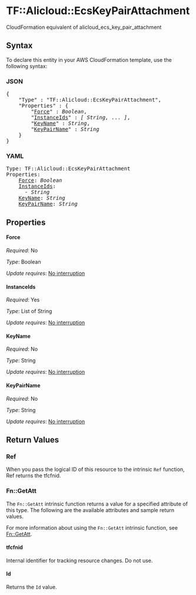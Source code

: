 # TF::Alicloud::EcsKeyPairAttachment

CloudFormation equivalent of alicloud_ecs_key_pair_attachment

## Syntax

To declare this entity in your AWS CloudFormation template, use the following syntax:

### JSON

<pre>
{
    "Type" : "TF::Alicloud::EcsKeyPairAttachment",
    "Properties" : {
        "<a href="#force" title="Force">Force</a>" : <i>Boolean</i>,
        "<a href="#instanceids" title="InstanceIds">InstanceIds</a>" : <i>[ String, ... ]</i>,
        "<a href="#keyname" title="KeyName">KeyName</a>" : <i>String</i>,
        "<a href="#keypairname" title="KeyPairName">KeyPairName</a>" : <i>String</i>
    }
}
</pre>

### YAML

<pre>
Type: TF::Alicloud::EcsKeyPairAttachment
Properties:
    <a href="#force" title="Force">Force</a>: <i>Boolean</i>
    <a href="#instanceids" title="InstanceIds">InstanceIds</a>: <i>
      - String</i>
    <a href="#keyname" title="KeyName">KeyName</a>: <i>String</i>
    <a href="#keypairname" title="KeyPairName">KeyPairName</a>: <i>String</i>
</pre>

## Properties

#### Force

_Required_: No

_Type_: Boolean

_Update requires_: [No interruption](https://docs.aws.amazon.com/AWSCloudFormation/latest/UserGuide/using-cfn-updating-stacks-update-behaviors.html#update-no-interrupt)

#### InstanceIds

_Required_: Yes

_Type_: List of String

_Update requires_: [No interruption](https://docs.aws.amazon.com/AWSCloudFormation/latest/UserGuide/using-cfn-updating-stacks-update-behaviors.html#update-no-interrupt)

#### KeyName

_Required_: No

_Type_: String

_Update requires_: [No interruption](https://docs.aws.amazon.com/AWSCloudFormation/latest/UserGuide/using-cfn-updating-stacks-update-behaviors.html#update-no-interrupt)

#### KeyPairName

_Required_: No

_Type_: String

_Update requires_: [No interruption](https://docs.aws.amazon.com/AWSCloudFormation/latest/UserGuide/using-cfn-updating-stacks-update-behaviors.html#update-no-interrupt)

## Return Values

### Ref

When you pass the logical ID of this resource to the intrinsic `Ref` function, Ref returns the tfcfnid.

### Fn::GetAtt

The `Fn::GetAtt` intrinsic function returns a value for a specified attribute of this type. The following are the available attributes and sample return values.

For more information about using the `Fn::GetAtt` intrinsic function, see [Fn::GetAtt](https://docs.aws.amazon.com/AWSCloudFormation/latest/UserGuide/intrinsic-function-reference-getatt.html).

#### tfcfnid

Internal identifier for tracking resource changes. Do not use.

#### Id

Returns the <code>Id</code> value.

